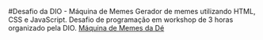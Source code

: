 #Desafio da DIO - Máquina de Memes
Gerador de memes utilizando HTML, CSS e JavaScript. 
Desafio de programação em workshop de 3 horas organizado pela DIO.
[Máquina de Memes da Dé](https://debvidmon.github.io/DIO-Maquina_meme/)